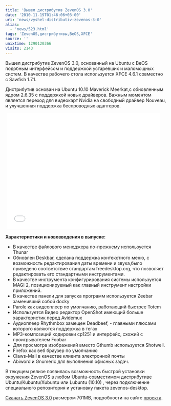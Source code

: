 ```yaml
---
title: 'Вышел дистрибутив ZevenOS 3.0'
date: '2010-11-19T01:46:06+03:00'
uri: 'news/vyshel-distributiv-zevenos-3-0'
alias: 
  - 'news/523.html'
tags: 'ZevenOS,дистрибутивы,BeOS,XFCE'
source: ''
unixtime: 1290120366
visits: 2143
---
```

Вышел дистрибутив ZevenOS 3.0, основанный на Ubuntu с BeOS подобным интерфейсом и поддержкой устаревших и маломощных систем. В качестве рабочего стола используется XFCE 4.6.1 совместно с Sawfish 1.7.1.

Дистрибутив основан на Ubuntu 10.10 Maverick Meerkat,с обновленным ядром 2.6.35 с поддержкой новых драйверов. Важным моментом является переход для видеокарт Nvidia на свободный драйвер Nouveau, и улучшенная поддержка беспроводных адаптеров.

 <iframe width="480" height="360" src="//www.youtube.com/embed/7ctOTX58mFk" frameborder="0" allowfullscreen=""></iframe>

**Характеристики и нововведения в выпуске:**

*   В качестве файлового менеджера по-прежнему используется Thunar
*   Обновлен Deskbar, сделана поддержка контекстного меню, с возможность редактирования даты времени и звука,было приведено соответствие стандартам freedesktop.org, что позволяет редактировать его стандартными инструментами.
*   В качестве инструмента конфигурирования системы используется MAGI 2, позиционируемый как главный инструмент настройки приложений.
*   В качестве панели для запуска программ используется Zeebar заменивший собой docky
*   Parole как видеоплеер по умолчанию, работающий быстрее Totem
*   Используется Видео редактор OpenShot имеющий больше характеристик перед Avidemux
*   Аудиоплеер Rhythmbox замещен Deadbeef, - главными плюсами которого являются поддержка в тегах
*   MP3-композиций кодировки cp1251 и интерфейс, схожий с проигрывателем Foobar
*   Для просмотра изображений вместо Gthumb используется Shotwell.
*   Firefox как веб браузер по умолчанию
*   Claws-Mail в качестве клиента электронной почты
*   Abiword и Gnumeric для выполнения офисных задач.

В текущем релизе появилась возможность быстрой установки окружения ZevenOS в любом Ubuntu-совместимом дистрибутиве Ubuntu/Kubuntu/Xubuntu или Lubuntu (10.10) , через подключение специального репозитория и установку пакета zevenos-desktop.

[Скачать ZevenOS 3.0](http://www.zevenos.com/allgemein/zevenos-3-0-release-announcement.html) размером 701MB, подробности на сайте [проекта](http://www.zevenos.com/allgemein/zevenos-3-0-release-announcement.html).
